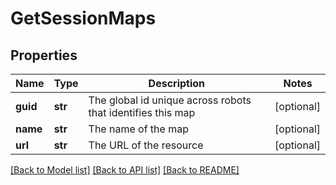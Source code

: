 # GetSessionMaps

## Properties
Name | Type | Description | Notes
------------ | ------------- | ------------- | -------------
**guid** | **str** | The global id unique across robots that identifies this map | [optional] 
**name** | **str** | The name of the map | [optional] 
**url** | **str** | The URL of the resource | [optional] 

[[Back to Model list]](../README.md#documentation-for-models) [[Back to API list]](../README.md#documentation-for-api-endpoints) [[Back to README]](../README.md)

